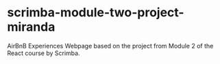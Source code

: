# scrimba-module-two-project-miranda
AirBnB Experiences Webpage based on the project from Module 2 of the React course by Scrimba.
